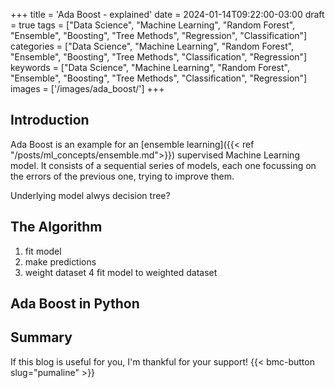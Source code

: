 +++
title = 'Ada Boost - explained'
date = 2024-01-14T09:22:00-03:00
draft = true
tags = ["Data Science", "Machine Learning", "Random Forest", "Ensemble", "Boosting", "Tree Methods", "Regression", "Classification"]
categories = ["Data Science", "Machine Learning", "Random Forest", "Ensemble", "Boosting", "Tree Methods", "Classification", "Regression"]
keywords = ["Data Science", "Machine Learning", "Random Forest", "Ensemble", "Boosting", "Tree Methods", "Classification", "Regression"]
images = ['/images/ada_boost/']
+++

## Introduction

Ada Boost is an example for an [ensemble learning]({{< ref "/posts/ml_concepts/ensemble.md">}}) supervised Machine Learning model. It consists of a sequential series of models, each one focussing on the errors of the previous one, trying to improve them.

Underlying model alwys decision tree?

## The Algorithm

1. fit model
2. make predictions
3. weight dataset
4 fit model to weighted dataset

## Ada Boost in Python

## Summary

If this blog is useful for you, I'm thankful for your support!
{{< bmc-button slug="pumaline" >}}

